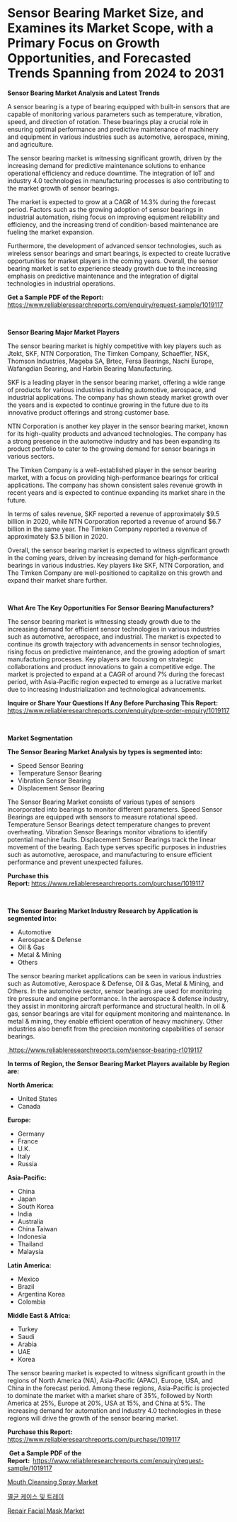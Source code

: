 <p><h1>Sensor Bearing Market Size, and Examines its Market Scope, with a Primary Focus on Growth Opportunities, and Forecasted Trends Spanning from 2024 to 2031</h1></p><p><strong>Sensor Bearing Market Analysis and Latest Trends</strong></p>
<p><p>A sensor bearing is a type of bearing equipped with built-in sensors that are capable of monitoring various parameters such as temperature, vibration, speed, and direction of rotation. These bearings play a crucial role in ensuring optimal performance and predictive maintenance of machinery and equipment in various industries such as automotive, aerospace, mining, and agriculture.</p><p>The sensor bearing market is witnessing significant growth, driven by the increasing demand for predictive maintenance solutions to enhance operational efficiency and reduce downtime. The integration of IoT and industry 4.0 technologies in manufacturing processes is also contributing to the market growth of sensor bearings.</p><p>The market is expected to grow at a CAGR of 14.3% during the forecast period. Factors such as the growing adoption of sensor bearings in industrial automation, rising focus on improving equipment reliability and efficiency, and the increasing trend of condition-based maintenance are fueling the market expansion.</p><p>Furthermore, the development of advanced sensor technologies, such as wireless sensor bearings and smart bearings, is expected to create lucrative opportunities for market players in the coming years. Overall, the sensor bearing market is set to experience steady growth due to the increasing emphasis on predictive maintenance and the integration of digital technologies in industrial operations.</p></p>
<p><strong>Get a Sample PDF of the Report:&nbsp;</strong> <a href="https://www.reliableresearchreports.com/enquiry/request-sample/1019117">https://www.reliableresearchreports.com/enquiry/request-sample/1019117</a></p>
<p>&nbsp;</p>
<p><strong>Sensor Bearing Major Market Players</strong></p>
<p><p>The sensor bearing market is highly competitive with key players such as Jtekt, SKF, NTN Corporation, The Timken Company, Schaeffler, NSK, Thomson Industries, Mageba SA, Brtec, Fersa Bearings, Nachi Europe, Wafangdian Bearing, and Harbin Bearing Manufacturing.</p><p>SKF is a leading player in the sensor bearing market, offering a wide range of products for various industries including automotive, aerospace, and industrial applications. The company has shown steady market growth over the years and is expected to continue growing in the future due to its innovative product offerings and strong customer base.</p><p>NTN Corporation is another key player in the sensor bearing market, known for its high-quality products and advanced technologies. The company has a strong presence in the automotive industry and has been expanding its product portfolio to cater to the growing demand for sensor bearings in various sectors.</p><p>The Timken Company is a well-established player in the sensor bearing market, with a focus on providing high-performance bearings for critical applications. The company has shown consistent sales revenue growth in recent years and is expected to continue expanding its market share in the future.</p><p>In terms of sales revenue, SKF reported a revenue of approximately $9.5 billion in 2020, while NTN Corporation reported a revenue of around $6.7 billion in the same year. The Timken Company reported a revenue of approximately $3.5 billion in 2020.</p><p>Overall, the sensor bearing market is expected to witness significant growth in the coming years, driven by increasing demand for high-performance bearings in various industries. Key players like SKF, NTN Corporation, and The Timken Company are well-positioned to capitalize on this growth and expand their market share further.</p></p>
<p>&nbsp;</p>
<p><strong>What Are The Key Opportunities For Sensor Bearing Manufacturers?</strong></p>
<p><p>The sensor bearing market is witnessing steady growth due to the increasing demand for efficient sensor technologies in various industries such as automotive, aerospace, and industrial. The market is expected to continue its growth trajectory with advancements in sensor technologies, rising focus on predictive maintenance, and the growing adoption of smart manufacturing processes. Key players are focusing on strategic collaborations and product innovations to gain a competitive edge. The market is projected to expand at a CAGR of around 7% during the forecast period, with Asia-Pacific region expected to emerge as a lucrative market due to increasing industrialization and technological advancements.</p></p>
<p><strong>Inquire or Share Your Questions If Any Before Purchasing This Report:</strong> <a href="https://www.reliableresearchreports.com/enquiry/pre-order-enquiry/1019117">https://www.reliableresearchreports.com/enquiry/pre-order-enquiry/1019117</a></p>
<p>&nbsp;</p>
<p><strong>Market Segmentation</strong></p>
<p><strong>The Sensor Bearing Market Analysis by types is segmented into:</strong></p>
<p><ul><li>Speed Sensor Bearing</li><li>Temperature Sensor Bearing</li><li>Vibration Sensor Bearing</li><li>Displacement Sensor Bearing</li></ul></p>
<p><p>The Sensor Bearing Market consists of various types of sensors incorporated into bearings to monitor different parameters. Speed Sensor Bearings are equipped with sensors to measure rotational speed. Temperature Sensor Bearings detect temperature changes to prevent overheating. Vibration Sensor Bearings monitor vibrations to identify potential machine faults. Displacement Sensor Bearings track the linear movement of the bearing. Each type serves specific purposes in industries such as automotive, aerospace, and manufacturing to ensure efficient performance and prevent unexpected failures.</p></p>
<p><strong>Purchase this Report:&nbsp;</strong><a href="https://www.reliableresearchreports.com/purchase/1019117">https://www.reliableresearchreports.com/purchase/1019117</a></p>
<p>&nbsp;</p>
<p><strong>The Sensor Bearing Market Industry Research by Application is segmented into:</strong></p>
<p><ul><li>Automotive</li><li>Aerospace & Defense</li><li>Oil & Gas</li><li>Metal & Mining</li><li>Others</li></ul></p>
<p><p>The sensor bearing market applications can be seen in various industries such as Automotive, Aerospace & Defense, Oil & Gas, Metal & Mining, and Others. In the automotive sector, sensor bearings are used for monitoring tire pressure and engine performance. In the aerospace & defense industry, they assist in monitoring aircraft performance and structural health. In oil & gas, sensor bearings are vital for equipment monitoring and maintenance. In metal & mining, they enable efficient operation of heavy machinery. Other industries also benefit from the precision monitoring capabilities of sensor bearings.</p></p>
<p><a href="https://www.reliableresearchreports.com/sensor-bearing-r1019117">&nbsp;https://www.reliableresearchreports.com/sensor-bearing-r1019117</a></p>
<p><strong>In terms of Region, the Sensor Bearing Market Players available by Region are:</strong></p>
<p>
    <p> <strong> North America: </strong>
        <ul>
            <li>United States</li>
            <li>Canada</li>
        </ul>
        </p> 
    <p> <strong> Europe: </strong>
        <ul>
            <li>Germany</li>
            <li>France</li>
            <li>U.K.</li>
            <li>Italy</li>
            <li>Russia</li>
        </ul>
        </p> 
    <p> <strong> Asia-Pacific: </strong>
        <ul>
            <li>China</li>
            <li>Japan</li>
            <li>South Korea</li>
            <li>India</li>
            <li>Australia</li>
            <li>China Taiwan</li>
            <li>Indonesia</li>
            <li>Thailand</li>
            <li>Malaysia</li>
        </ul>
        </p> 
    <p> <strong> Latin America: </strong>
        <ul>
            <li>Mexico</li>
            <li>Brazil</li>
            <li>Argentina Korea</li>
            <li>Colombia</li>
        </ul>
        </p> 
    <p> <strong> Middle East & Africa: </strong>
        <ul>
            <li>Turkey</li>
            <li>Saudi</li>
            <li>Arabia</li>
            <li>UAE</li>
            <li>Korea</li>
        </ul>
    </p>
    </p>
<p><p>The sensor bearing market is expected to witness significant growth in the regions of North America (NA), Asia-Pacific (APAC), Europe, USA, and China in the forecast period. Among these regions, Asia-Pacific is projected to dominate the market with a market share of 35%, followed by North America at 25%, Europe at 20%, USA at 15%, and China at 5%. The increasing demand for automation and Industry 4.0 technologies in these regions will drive the growth of the sensor bearing market.</p></p>
<p><strong>Purchase this Report: </strong><a href="https://www.reliableresearchreports.com/purchase/1019117">https://www.reliableresearchreports.com/purchase/1019117</a></p>
<p>&nbsp;<strong>Get a Sample PDF of the Report:&nbsp;&nbsp;</strong><a href="https://www.reliableresearchreports.com/enquiry/request-sample/1019117">https://www.reliableresearchreports.com/enquiry/request-sample/1019117</a></p>
<p><strong></strong></p>
<p><p><a href="https://www.linkedin.com/pulse/mouth-cleansing-spray-market-report-reveals-latest-trends-shlhf?trackingId=OMfC5Ft%2BhRaQuOo9QLepwQ%3D%3D">Mouth Cleansing Spray Market</a></p><p><a href="https://github.com/laholand/Market-Research-Report-List-3/blob/main/289164541401.md">멸균 케이스 및 트레이</a></p><p><a href="https://www.linkedin.com/pulse/decoding-repair-facial-mask-market-metrics-share-trends-ln2gf?trackingId=9UZh%2FusiHkSaZAdhVvRgDw%3D%3D">Repair Facial Mask Market</a></p></p>